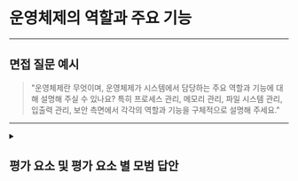 # 운영체제의 역할과 주요 기능

---

## 면접 질문 예시

> "운영체제란 무엇이며, 운영체제가 시스템에서 담당하는 주요 역할과 기능에 대해 설명해 주실 수 있나요? 특히 프로세스 관리, 메모리 관리, 파일 시스템 관리, 입출력 관리, 보안 측면에서 각각의 역할과 기능을 구체적으로 설명해 주세요."

---

<details>
  <summary><h2>평가 요소 및 평가 요소 별 모범 답안</h2></summary>

  ### 1. 운영체제의 정의 및 역할
  - 포함내용:
    - 정의: 운영체제는 컴퓨터 하드웨어와 소프트웨어 간의 중재자 역할을 하며, 자원의 효율적 분배와 시스템 운영을 관리하는 소프트웨어이다.
    - 역할: 시스템 자원(프로세서, 메모리, 입출력 장치)을 관리하고, 사용자가 컴퓨터를 사용할 수 있도록 인터페이스를 제공한다.
  - <details>
    <summary>모범 답안 예시 :</summary>
    
      > "운영체제는 컴퓨터 시스템의 하드웨어 자원과 소프트웨어 응용 프로그램 간의 중재 역할을 하며, 자원을 효율적으로 관리하고, 사용자와 하드웨어 간의 인터페이스를 제공합니다. 운영체제는 시스템 자원 할당, 프로세스 관리, 메모리 관리, 파일 시스템 관리 등 여러 중요한 기능을 수행합니다."
    </details>

  ### 2. 프로세스 관리
  - 포함내용:
    - 역할: 프로세스의 생성, 실행, 종료를 관리하며, CPU 자원의 할당과 스케줄링을 담당한다.
    - 기능: 프로세스 스케줄링, 컨텍스트 스위칭, 멀티태스킹, 동기화 및 통신.
  - <details>
    <summary>모범 답안 예시 :</summary>
    
      > "운영체제는 프로세스의 생성, 종료, 실행 순서를 관리하며, CPU 시간을 여러 프로세스에 분배하는 스케줄링을 담당합니다. 또한, 멀티태스킹을 지원하여 여러 프로세스가 동시에 실행될 수 있도록 하고, 프로세스 간의 동기화와 통신을 통해 자원을 효율적으로 공유할 수 있도록 합니다."
    </details>

  ### 3. 메모리 관리
  - 포함내용:
    - 역할: 시스템의 물리적 및 가상 메모리를 관리하며, 각 프로세스가 필요한 메모리를 할당하고 해제한다.
    - 기능: 메모리 할당, 페이지 교체, 가상 메모리 시스템 구현, 메모리 보호.
  - <details>
    <summary>모범 답안 예시 :</summary>
    
      > "운영체제는 메모리 관리 기능을 통해 각 프로세스가 필요한 메모리를 할당하고, 프로세스 간에 메모리 충돌이 없도록 보호합니다. 또한, 가상 메모리를 사용하여 물리적 메모리보다 더 큰 메모리 공간을 사용할 수 있도록 하고, 페이지 교체 기법을 통해 효율적인 메모리 관리를 합니다."
    </details>

  ### 4. 파일 시스템 관리
  - 포함내용:
    - 역할: 데이터의 저장, 읽기, 쓰기, 삭제 등의 작업을 관리한다.
    - 기능: 파일 생성, 삭제, 읽기/쓰기, 파일 접근 제어, 디렉터리 관리, 저장소 할당.
  - <details>
    <summary>모범 답안 예시 :</summary>
    
      > "운영체제는 파일 시스템을 관리하여 데이터를 저장하고 읽을 수 있도록 합니다. 파일 시스템은 파일의 생성, 삭제, 읽기/쓰기 작업을 지원하고, 파일 접근 제어를 통해 보안적인 측면에서도 중요한 역할을 합니다. 또한, 디렉터리 구조를 관리하여 효율적인 데이터 접근을 가능하게 합니다."
    </details>

  ### 5. 입출력 관리
  - 포함내용:
    - 역할: 컴퓨터 시스템과 외부 장치(예: 키보드, 마우스, 디스크 드라이브) 간의 데이터 전송을 관리한다.
    - 기능: 입출력 장치 드라이버, 버퍼링, 큐잉, 디바이스 스케줄링, 입출력 시스템 콜.
  - <details>
    <summary>모범 답안 예시 :</summary>
    
      > "입출력 관리 기능은 운영체제가 다양한 하드웨어 장치와 데이터를 주고받을 수 있도록 관리하는 역할을 합니다. 운영체제는 디바이스 드라이버를 통해 입출력 장치와의 상호작용을 지원하며, 버퍼링, 큐잉, 디바이스 스케줄링 등을 통해 효율적인 입출력 작업을 관리합니다."
    </details>

  ### 6. 보안
  - 포함내용:
    - 역할: 시스템의 데이터와 자원을 보호하고, 무단 접근을 방지한다.
    - 기능: 사용자 인증, 권한 부여, 접근 제어, 암호화, 보안 감사.
  - <details>
    <summary>모범 답안 예시 :</summary>
    
      > "운영체제는 보안 기능을 통해 시스템 자원에 대한 무단 접근을 방지합니다. 이를 위해 사용자 인증과 권한 부여를 통해 각 사용자에게 적절한 접근 권한을 부여하며, 암호화와 보안 감사 기능을 사용하여 데이터의 기밀성과 무결성을 유지합니다."
    </details>

  ### 7. 심화 지식
  - 포함내용:  
    - 다중 프로세서 관리: 멀티코어 프로세서 환경에서의 스케줄링 최적화.
    - 가상화 및 컨테이너 관리: 하드웨어 자원 가상화 및 Docker, Kubernetes 등 컨테이너화 관리.
    - 고급 메모리 관리 기술: 페이지 폴트 처리, 메모리 압축, NUMA 시스템 지원.
      - 페이지 폴트 처리(Page Fault Handling) : 페이지 폴트는 프로그램이 메모리에서 접근하려는 페이지가 RAM에 존재하지 않을 때 발생하는 이벤트이다. 이는 주로 가상 메모리 시스템에서 발생한다.
        - 처리 과정 : 페이지 폴트 발생 -> 운영체제가 페이지를 디스크에서 메모리로 로드 -> 페이지 테이블을 업데이트 -> 프로그램 실행 재개
        - 성능 영향 : 페이지 폴트가 빈번하게 발생하면 성능 저하를 초래하며, 이 현상을 "디스크 스와핑"이라고 부른다.
      - 메모리 압축(Memory Compression) : 메모리 압축은 운영체제가 메모리를 보다 효율적으로 사용하기 위해 메모리 페이지를 압축하여 저장하는 기술이다. 이는 메모리 공간을 절약하고, 시스템 성능을 개선하는 데 사용된다.
        - 동작 원리: 메모리가 부족할 때 데이터를 디스크로 스와핑하는 대신, 메모리 내에서 데이터를 압축하여 저장하고, 필요할 때 압축을 풀어서 사용한다.
        - 메모리 효율성이 증대하고 디스크 I/O 감소하지만 압축과 압축 해제는 CPU에 추가적인 부하를 줄 수 있으며, CPU 리소스를 많이 소모할 수 있다.
      - NUMA 시스템 지원(Non-Uniform Memory Access) : NUMA는 여러 CPU가 각각 자체 메모리 영역을 가지고 있으며, 다른 CPU의 메모리에 접근할 때는 더 높은 지연 시간이 발생하는 메모리 아키텍처이다. 이는 주로 멀티프로세서 시스템에서 발생하며, "비균등 메모리 접근"이라 불린다.
        - 동작 원리 : NUMA 시스템에서는 각 프로세서가 자신의 로컬 메모리 영역에 빠르게 접근할 수 있지만, 다른 프로세서의 메모리 영역에 접근할 때는 상대적으로 더 높은 지연 시간이 발생한다. 이 아키텍처는 대규모 서버에서 성능을 최적화하는 데 유리하다.
    - 시스템 성능 최적화: 성능 모니터링 및 리소스 최적화 기법.
  - <details>
    <summary>모범 답안 예시 :</summary>
    
      > "고급 메모리 관리 기술로는 페이지 폴트를 처리하는 기법과, NUMA(비균등 메모리 접근) 시스템을 지원하여 성능을 최적화하는 기술이 있습니다. 또한, 가상화 환경에서는 하드웨어 자원을 효율적으로 가상화하고, Docker와 Kubernetes와 같은 컨테이너 관리 시스템을 통해 자원의 할당 및 격리 기능을 제공합니다."
    </details>

</details>

